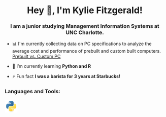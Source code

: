 <h1 align="center">Hey 👋, I'm Kylie Fitzgerald!</h1>
<h3 align="center">I am a junior studying Management Information Systems at UNC Charlotte.</h3>

- :bar_chart: I'm currently collecting data on PC specifications to analyze the average cost and performance of prebuilt and custom built computers. [Prebuilt vs. Custom PC](https://github.com/users/smileykitkat/projects/2)

- 🌱 I’m currently learning **Python and R**

- ⚡ Fun fact **I was a barista for 3 years at Starbucks!**

<h3 align="left">Languages and Tools:</h3>
<p align="left"> <a href="https://www.python.org" target="_blank" rel="noreferrer"> <img src="https://raw.githubusercontent.com/devicons/devicon/master/icons/python/python-original.svg" alt="python" width="40" height="40"/> </a> </p>
